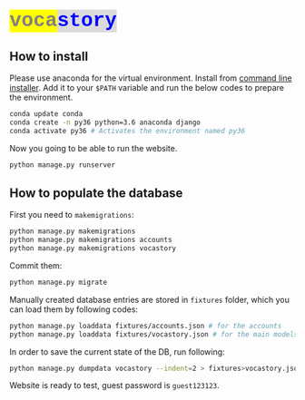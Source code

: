 # <mark style="color:gray;font-size:35px;font-family:courier;">voca</mark><mark style="color:blue;font-weight:bold;font-family:courier;background:#dbdbdb;font-size:35px">story</mark>

## How to install
Please use anaconda for the virtual environment. Install from [command line installer](https://www.anaconda.com/distribution/). Add it to your `$PATH` variable and run the below codes to prepare the environment.
```bash
conda update conda
conda create -n py36 python=3.6 anaconda django
conda activate py36 # Activates the environment named py36
```
Now you going to be able to run the website.
```bash
python manage.py runserver
```
## How to populate the database
First you need to ``makemigrations``:
```bash
python manage.py makemigrations
python manage.py makemigrations accounts
python manage.py makemigrations vocastory
```
Commit them:
```bash
python manage.py migrate
```

Manually created database entries are stored in `fixtures` folder, which you can load them by following codes:

```bash
python manage.py loaddata fixtures/accounts.json # for the accounts
python manage.py loaddata fixtures/vocastory.json # for the main models
``` 

In order to save the current state of the DB, run following:
```bash
python manage.py dumpdata vocastory --indent=2 > fixtures>vocastory.json
```
Website is ready to test, guest password is `guest123123`.
